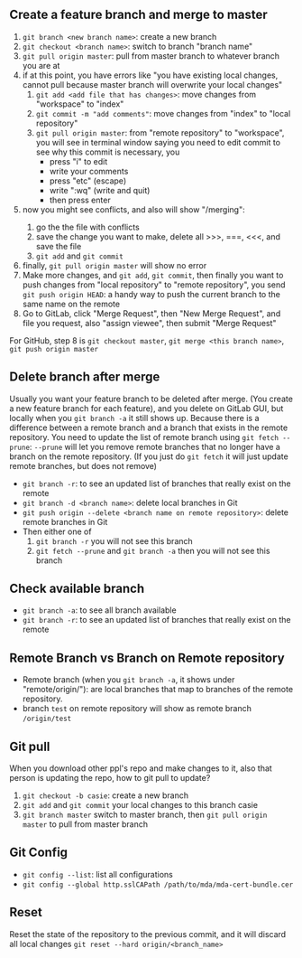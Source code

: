 
## Create a feature branch and merge to master
1. `git branch <new branch name>`: create a new branch
2. `git checkout <branch name>`: switch to branch "branch name"
3. `git pull origin master`: pull from master branch to whatever branch you are at
4.  if at this point, you have errors like "you have existing local changes, cannot pull because master branch will overwrite your local changes"
    1. `git add <add file that has changes>`: move changes from "workspace" to "index"
    2. `git commit -m "add comments"`: move changes from "index" to "local repository"
    3. `git pull origin master`: from "remote repository" to "workspace", you will see in terminal window saying you need to edit commit to see why this commit is necessary, you
        - press "i" to edit
        - write your comments
        - press "etc" (escape)
        - write ":wq" (write and quit)
        - then press enter
5. now you might see conflicts, and also will show "<branch name>/merging": 
    1. go the the file with conflicts
    2. save the change you want to make, delete all >>>, ===, <<<, and save the file
    3. `git add` and `git commit`
6. finally, `git pull origin master` will show no error
7. Make more changes, and `git add`, `git commit`, then finally you want to push changes from "local repository" to "remote repository", you send `git push origin HEAD`: a handy way to push the current branch to the same name on the remote
8. Go to GitLab, click "Merge Request", then "New Merge Request", and file you request, also "assign viewee", then submit "Merge Request"

For GitHub, step 8 is  `git checkout master`, `git merge <this branch name>`, `git push origin master`

## Delete branch after merge
Usually you want your feature branch to be deleted after merge. (You create a new feature branch for each feature), and you 
delete on GitLab GUI, but locally when you `git branch -a` it still shows up. Because there is a difference between a remote branch and a branch that exists in the remote repository. You need to update the list of remote branch using `git fetch --prune`: `--prune` will let you remove remote branches that no longer have a branch on the remote repository. (If you just do `git fetch` it will just update remote branches, but does not remove)
- `git branch -r`: to see an updated list of branches that really exist on the remote
- `git branch -d <branch name>`: delete local branches in Git
- `git push origin --delete <branch name on remote repository>`: delete remote branches in Git
- Then either one of 
    1. `git branch -r` you will not see this branch 
    2.  `git fetch --prune` and `git branch -a` then you will not see this branch

## Check available branch
- `git branch -a`: to see all branch available
- `git branch -r`: to see an updated list of branches that really exist on the remote

## Remote Branch vs Branch on Remote repository
- Remote branch (when you `git branch -a`, it shows under "remote/origin/<branch name>"): are local branches that map to branches of the remote repository. 
- branch `test` on remote repository will show as remote branch `/origin/test`

## Git pull
When you download other ppl's repo and make changes to it, also that person is updating the repo, how to git pull to update?

1. `git checkout -b casie`: create a new branch
2. `git add` and `git commit` your local changes to this branch casie
3. `git branch master` switch to master branch, then `git pull origin master` to pull from master branch

## Git Config
- `git config --list`: list all configurations
- `git config --global http.sslCAPath /path/to/mda/mda-cert-bundle.cer`

## Reset
Reset the state of the repository to the previous commit, and it will discard all local changes
`git reset --hard origin/<branch_name>`